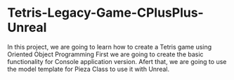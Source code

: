# Tetris-Legacy-Game-CPlusPlus-Unreal

In this project, we are going to learn how to create a Tetris game using Oriented Object Programming
First we are going to create the basic functionality for Console application version.
Afert that, we are going to use the model template for Pieza Class to use it with Unreal.
